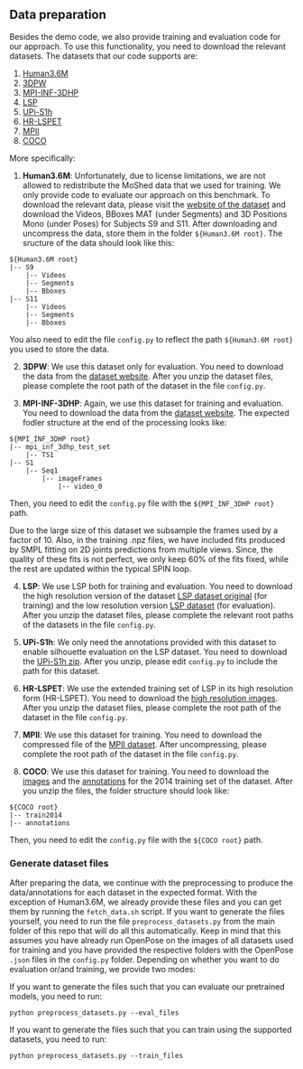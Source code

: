 ## Data preparation
Besides the demo code, we also provide training and evaluation code for our approach. To use this functionality, you need to download the relevant datasets.
The datasets that our code supports are:
1. [Human3.6M](http://vision.imar.ro/human3.6m/description.php)
2. [3DPW](https://virtualhumans.mpi-inf.mpg.de/3DPW/)
3. [MPI-INF-3DHP](http://gvv.mpi-inf.mpg.de/3dhp-dataset/)
4. [LSP](http://sam.johnson.io/research/lsp.html)
5. [UPi-S1h](http://files.is.tuebingen.mpg.de/classner/up/)
6. [HR-LSPET](http://sam.johnson.io/research/lspet.html)
7. [MPII](http://human-pose.mpi-inf.mpg.de)
8. [COCO](http://cocodataset.org/#home)

More specifically:
1. **Human3.6M**: Unfortunately, due to license limitations, we are not allowed to redistribute the MoShed data that we used for training. We only provide code to evaluate our approach on this benchmark. To download the relevant data, please visit the [website of the dataset](http://vision.imar.ro/human3.6m/description.php) and download the Videos, BBoxes MAT (under Segments) and 3D Positions Mono (under Poses) for Subjects S9 and S11. After downloading and uncompress the data, store them in the folder ```${Human3.6M root}```. The sructure of the data should look like this:
```
${Human3.6M root}
|-- S9
    |-- Videos
    |-- Segments
    |-- Bboxes
|-- S11
    |-- Videos
    |-- Segments
    |-- Bboxes
```
You also need to edit the file ```config.py``` to reflect the path ```${Human3.6M root}``` you used to store the data. 

2. **3DPW**: We use this dataset only for evaluation. You need to download the data from the [dataset website](https://virtualhumans.mpi-inf.mpg.de/3DPW/). After you unzip the dataset files, please complete the root path of the dataset in the file ```config.py```.

3. **MPI-INF-3DHP**: Again, we use this dataset for training and evaluation. You need to download the data from the [dataset website](http://gvv.mpi-inf.mpg.de/3dhp-dataset). The expected fodler structure at the end of the processing looks like:
```
${MPI_INF_3DHP root}
|-- mpi_inf_3dhp_test_set
    |-- TS1
|-- S1
    |-- Seq1
        |-- imageFrames
            |-- video_0
```
Then, you need to edit the ```config.py``` file with the ```${MPI_INF_3DHP root}``` path.

Due to the large size of this dataset we subsample the frames used by a factor of 10. Also, in the training .npz files, we have included fits produced by SMPL fitting on 2D joints predictions from multiple views. Since, the quality of these fits is not perfect, we only keep 60% of the fits fixed, while the rest are updated within the typical SPIN loop.

4. **LSP**: We use LSP both for training and evaluation. You need to download the high resolution version of the dataset [LSP dataset original](http://sam.johnson.io/research/lsp_dataset_original.zip) (for training) and the low resolution version [LSP dataset](http://sam.johnson.io/research/lsp_dataset.zip) (for evaluation). After you unzip the dataset files, please complete the relevant root paths of the datasets in the file ```config.py```.

5. **UPi-S1h**: We only need the annotations provided with this dataset to enable silhouette evaluation on the LSP dataset. You need to download the [UPi-S1h zip](http://files.is.tuebingen.mpg.de/classner/up/datasets/upi-s1h.zip). After you unzip, please edit ```config.py``` to include the path for this dataset.

6. **HR-LSPET**: We use the extended training set of LSP in its high resolution form (HR-LSPET). You need to download the [high resolution images](http://datasets.d2.mpi-inf.mpg.de/hr-lspet/hr-lspet.zip). After you unzip the dataset files, please complete the root path of the dataset in the file ```config.py```.

7. **MPII**: We use this dataset for training. You need to download the compressed file of the [MPII dataset](https://datasets.d2.mpi-inf.mpg.de/andriluka14cvpr/mpii_human_pose_v1.tar.gz). After uncompressing, please complete the root path of the dataset in the file ```config.py```.

8. **COCO**: We use this dataset for training. You need to download the [images](http://images.cocodataset.org/zips/train2014.zip) and the [annotations](http://images.cocodataset.org/annotations/annotations_trainval2014.zip) for the 2014 training set of the dataset. After you unzip the files, the folder structure should look like:
```
${COCO root}
|-- train2014
|-- annotations
```
Then, you need to edit the ```config.py``` file with the ```${COCO root}``` path.

### Generate dataset files
After preparing the data, we continue with the preprocessing to produce the data/annotations for each dataset in the expected format. With the exception of Human3.6M, we already provide these files and you can get them by running the ```fetch_data.sh``` script. If you want to generate the files yourself, you need to run the file ```preprocess_datasets.py``` from the main folder of this repo that will do all this automatically. Keep in mind that this assumes you have already run OpenPose on the images of all datasets used for training and you have provided the respective folders with the OpenPose ```.json``` files in the ```config.py``` folder. Depending on whether you want to do evaluation or/and training, we provide two modes:

If you want to generate the files such that you can evaluate our pretrained models, you need to run:
```
python preprocess_datasets.py --eval_files
```
If you want to generate the files such that you can train using the supported datasets, you need to run:
```
python preprocess_datasets.py --train_files
```
